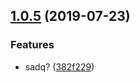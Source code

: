 ## [1.0.5](https://github.com/maoyuyang/test11/compare/v1.0.4...v1.0.5) (2019-07-23)


### Features

* sadq? ([382f229](https://github.com/maoyuyang/test11/commit/382f229))










